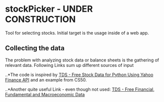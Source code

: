 # stockPicker - UNDER CONSTRUCTION
Tool for selecting stocks. Initial target is the usage inside of a web app.

## Collecting the data
The problem with analyzing stock data or balance sheets is the gathering of relevant data. Following Links sum up different sources of input

..*The code is inspired by [TDS - Free Stock Data for Python Using Yahoo Finance API](https://towardsdatascience.com/free-stock-data-for-python-using-yahoo-finance-api-9dafd96cad2e "Towards Data Science") and an example from CS50.

..*Another quite useful Link - even though not used: [TDS - Free Financial, Fundamental and Macroeconomic Data](https://towardsdatascience.com/free-financial-data-a122a3cd5531 "Towards Data Science")
 
 
